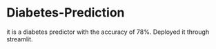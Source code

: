 # Diabetes-Prediction
 it is a diabetes predictor with the accuracy of 78%. Deployed it through streamlit.
